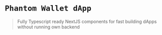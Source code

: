 # `Phantom Wallet dApp`

> Fully Typescript ready NextJS components for fast building dApps without running own backend
